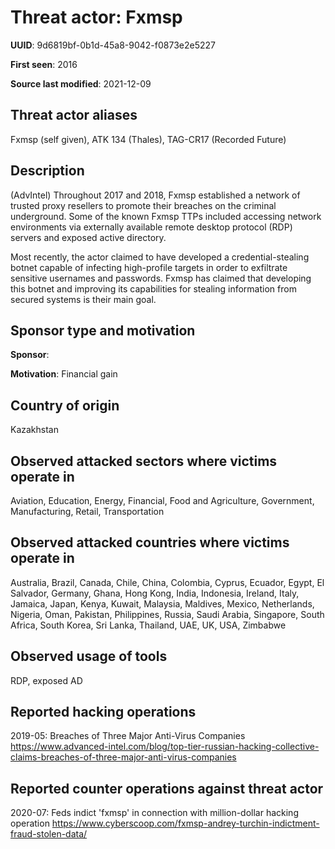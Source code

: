 # Threat actor: Fxmsp

**UUID**: 9d6819bf-0b1d-45a8-9042-f0873e2e5227

**First seen**: 2016

**Source last modified**: 2021-12-09

## Threat actor aliases

Fxmsp (self given), ATK 134 (Thales), TAG-CR17 (Recorded Future)

## Description

(AdvIntel) Throughout 2017 and 2018, Fxmsp established a network of trusted proxy resellers to promote their breaches on the criminal underground. Some of the known Fxmsp TTPs included accessing network environments via externally available remote desktop protocol (RDP) servers and exposed active directory.

Most recently, the actor claimed to have developed a credential-stealing botnet capable of infecting high-profile targets in order to exfiltrate sensitive usernames and passwords. Fxmsp has claimed that developing this botnet and improving its capabilities for stealing information from secured systems is their main goal.

## Sponsor type and motivation

**Sponsor**: 

**Motivation**: Financial gain


## Country of origin

Kazakhstan

## Observed attacked sectors where victims operate in

Aviation, Education, Energy, Financial, Food and Agriculture, Government, Manufacturing, Retail, Transportation

## Observed attacked countries where victims operate in

Australia, Brazil, Canada, Chile, China, Colombia, Cyprus, Ecuador, Egypt, El Salvador, Germany, Ghana, Hong Kong, India, Indonesia, Ireland, Italy, Jamaica, Japan, Kenya, Kuwait, Malaysia, Maldives, Mexico, Netherlands, Nigeria, Oman, Pakistan, Philippines, Russia, Saudi Arabia, Singapore, South Africa, South Korea, Sri Lanka, Thailand, UAE, UK, USA, Zimbabwe

## Observed usage of tools

RDP, exposed AD

## Reported hacking operations

2019-05: Breaches of Three Major Anti-Virus Companies
https://www.advanced-intel.com/blog/top-tier-russian-hacking-collective-claims-breaches-of-three-major-anti-virus-companies

## Reported counter operations against threat actor

2020-07: Feds indict 'fxmsp' in connection with million-dollar hacking operation
https://www.cyberscoop.com/fxmsp-andrey-turchin-indictment-fraud-stolen-data/



